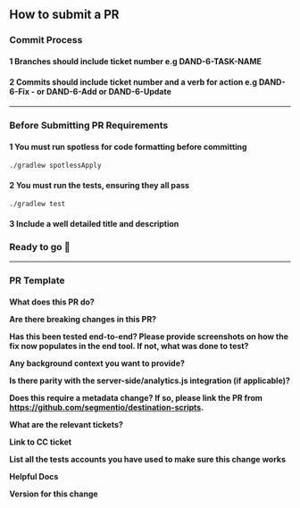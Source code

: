 ## How to submit a PR 

### Commit Process

#### 1 Branches should include ticket number e.g DAND-6-TASK-NAME
#### 2 Commits should include ticket number and a verb for action e.g DAND-6-Fix - or DAND-6-Add or DAND-6-Update
---
### Before Submitting PR Requirements
#### 1 You must run spotless for code formatting before committing
```
./gradlew spotlessApply
```
#### 2 You must run the tests, ensuring they all pass
```
./gradlew test
```
#### 3 Include a well detailed title and description 

### Ready to go :rocket:
---

### PR Template
#### 
**What does this PR do?**

**Are there breaking changes in this PR?**

**Has this been tested end-to-end? Please provide screenshots on how the fix now populates in the end tool. If not, what was done to test?**

**Any background context you want to provide?**

**Is there parity with the server-side/analytics.js integration (if applicable)?**

**Does this require a metadata change? If so, please link the PR from https://github.com/segmentio/destination-scripts.**


**What are the relevant tickets?**


**Link to CC ticket**


**List all the tests accounts you have used to make sure this change works**


**Helpful Docs**


**Version for this change**
